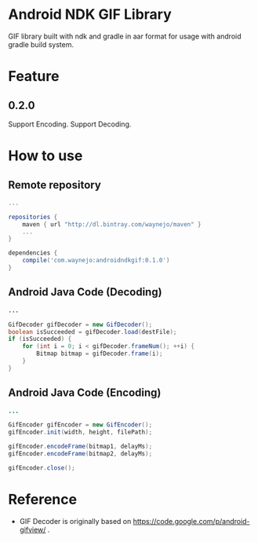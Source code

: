 Android NDK GIF Library
========

GIF library built with ndk and gradle in aar format for usage with android gradle build system.

Feature
========

0.2.0
--------

Support Encoding.
Support Decoding.

How to use
========

Remote repository
--------

```groovy
...

repositories {
    maven { url "http://dl.bintray.com/waynejo/maven" }
    ...
}

dependencies {
    compile('com.waynejo:androidndkgif:0.1.0')
}
```

Android Java Code (Decoding)
--------

```java
...

GifDecoder gifDecoder = new GifDecoder();
boolean isSucceeded = gifDecoder.load(destFile);
if (isSucceeded) {
    for (int i = 0; i < gifDecoder.frameNum(); ++i) {
        Bitmap bitmap = gifDecoder.frame(i);
    }
}
```

Android Java Code (Encoding)
--------

```java
...

GifEncoder gifEncoder = new GifEncoder();
gifEncoder.init(width, height, filePath);

gifEncoder.encodeFrame(bitmap1, delayMs);
gifEncoder.encodeFrame(bitmap2, delayMs);

gifEncoder.close();
```

# Reference

* GIF Decoder is originally based on https://code.google.com/p/android-gifview/ .
